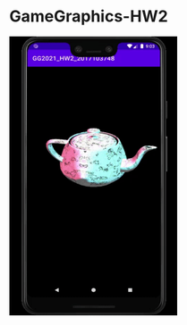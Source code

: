 # GameGraphics-HW2

<img src="GG2021_HW2_2017103748.gif" width="300px" height="500px" title="px(픽셀) 크기 설정" alt="RubberDuck"></img><br/>
